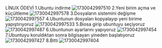 LİNUX ÖDEVİ
1.Ubuntu indirme  ![1730042997510](https://github.com/user-attachments/assets/86ef5ae0-c4f0-412c-9bdb-ec4cb5bf89dc)
2.Yeni birim açma ve küçültleme ![1730042997578](https://github.com/user-attachments/assets/8a8b3f36-209e-4730-a3b7-576ac517c1ec)
3.Dosyaların sistemini değişme ![1730042997557](https://github.com/user-attachments/assets/9a0640b0-d7cd-49d8-9e2c-be91c8f7fcda)
4.Ubuntunun dosyaları kopyalayıp yeni birime yapıştırıyoruz ![1730042997533](https://github.com/user-attachments/assets/8badaaa8-172b-4c2e-a60a-79b658a09d3e)
5.Biosa girip ubuntuyu seçiyoruz ![1730042997487](https://github.com/user-attachments/assets/01e79537-d19b-4849-b502-336130ee3f1b)
6.Ubuntunun ayarlarını yapıyoruz ![1730042997454](https://github.com/user-attachments/assets/8e1ddd47-6185-484f-8c73-ab712e0e8c62)
7.Ubuntuyu koruldıktan sonra bilgisayarı yineden başlatıyoruz ![1730042997427](https://github.com/user-attachments/assets/a56f3add-d0fa-489c-8918-fd35cb386e05)
8.Bitti ![1730042997404](https://github.com/user-attachments/assets/a22292f0-143f-4a1a-a57d-2a9416e119fb)
